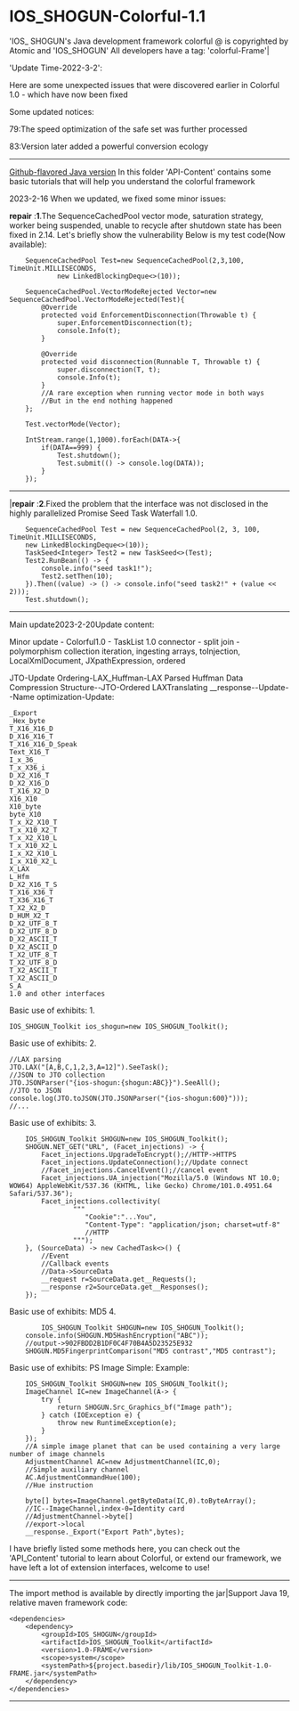 # IOS_SHOGUN-Colorful-1.1

'IOS_ SHOGUN's Java development framework colorful @ is copyrighted by Atomic and 'IOS_SHOGUN' All developers have a tag: 'colorful-Frame'|

'Update Time-2022-3-2':

Here are some unexpected issues that were discovered earlier in Colorful 1.0 - which have now been fixed

Some updated notices:

79:The speed optimization of the safe set was further processed

83:Version later added a powerful conversion ecology

---------

[Github-flavored Java version](https://github.com/Atomicntege/IOS_SHOGUN/)
In this folder 'API-Content' contains some basic tutorials that will help you understand the colorful framework

2023-2-16 When we updated, we fixed some minor issues:

**repair** :**1**.The SequenceCachedPool vector mode, saturation strategy, worker being suspended, unable to recycle after shutdown state has been fixed in 2.14.
Let's briefly show the vulnerability Below is my test code(Now available):

        SequenceCachedPool Test=new SequenceCachedPool(2,3,100, TimeUnit.MILLISECONDS,
                new LinkedBlockingDeque<>(10));

        SequenceCachedPool.VectorModeRejected Vector=new SequenceCachedPool.VectorModeRejected(Test){
            @Override
            protected void EnforcementDisconnection(Throwable t) {
                super.EnforcementDisconnection(t);
                console.Info(t);
            }

            @Override
            protected void disconnection(Runnable T, Throwable t) {
                super.disconnection(T, t);
                console.Info(t);
            }
            //A rare exception when running vector mode in both ways
            //But in the end nothing happened
        };
        
        Test.vectorMode(Vector);
        
        IntStream.range(1,1000).forEach(DATA->{
            if(DATA==999) {
                Test.shutdown();
                Test.submit(() -> console.log(DATA));
            }
        });
----------------
|**repair** :**2**.Fixed the problem that the interface was not disclosed in the highly parallelized Promise Seed Task Waterfall 1.0.

        SequenceCachedPool Test = new SequenceCachedPool(2, 3, 100, TimeUnit.MILLISECONDS,
        new LinkedBlockingDeque<>(10));
        TaskSeed<Integer> Test2 = new TaskSeed<>(Test);
        Test2.RunBean(() -> {
            console.info("seed task1!");
            Test2.setThen(10);
        }).Then((value) -> () -> console.info("seed task2!" + (value << 2)));
        Test.shutdown();
----------------
Main update2023-2-20Update content:

Minor update - Colorful1.0 - TaskList 1.0 connector - split join - polymorphism collection iteration, ingesting arrays, toInjection, LocalXmlDocument, JXpathExpression, ordered

JTO-Update Ordering-LAX_Huffman-LAX Parsed Huffman Data Compression Structure--JTO-Ordered LAXTranslating
__response--Update--Name optimization-Update:

    _Export
    _Hex_byte
    T_X16_X16_D
    D_X16_X16_T
    T_X16_X16_D_Speak
    Text_X16_T
    I_x_36_
    T_x_X36_i
    D_X2_X16_T
    D_X2_X16_D
    T_X16_X2_D
    X16_X10
    X10_byte
    byte_X10
    T_x_X2_X10_T
    T_x_X10_X2_T
    T_x_X2_X10_L
    T_x_X10_X2_L
    I_x_X2_X10_L
    I_x_X10_X2_L
    X_LAX
    L_Hfm
    D_X2_X16_T_S
    T_X16_X36_T
    T_X36_X16_T
    T_X2_X2_D
    D_HUM_X2_T
    D_X2_UTF_8_T
    D_X2_UTF_8_D
    D_X2_ASCII_T
    D_X2_ASCII_D
    T_X2_UTF_8_T
    T_X2_UTF_8_D
    T_X2_ASCII_T
    T_X2_ASCII_D
    S_A
    1.0 and other interfaces

Basic use of exhibits:
1.

    IOS_SHOGUN_Toolkit ios_shogun=new IOS_SHOGUN_Toolkit();

Basic use of exhibits:
2.

    //LAX parsing
    JTO.LAX("[A,B,C,1,2,3,A=12]").SeeTask();
    //JSON to JTO collection
    JTO.JSONParser("{ios-shogun:{shogun:ABC}}").SeeAll();
    //JTO to JSON
    console.log(JTO.toJSON(JTO.JSONParser("{ios-shogun:600}")));
    //...

Basic use of exhibits:
3.

        IOS_SHOGUN_Toolkit SHOGUN=new IOS_SHOGUN_Toolkit();
        SHOGUN.NET_GET("URL", (Facet_injections) -> {
            Facet_injections.UpgradeToEncrypt();//HTTP->HTTPS
            Facet_injections.UpdateConnection();//Update connect
            //Facet_injections.CancelEvent();//cancel event
            Facet_injections.UA_injection("Mozilla/5.0 (Windows NT 10.0; WOW64) AppleWebKit/537.36 (KHTML, like Gecko) Chrome/101.0.4951.64 Safari/537.36");
            Facet_injections.collectivity(
                    """
                       "Cookie":"...You",
                       "Content-Type": "application/json; charset=utf-8"
                       //HTTP    
                    """);
        }, (SourceData) -> new CachedTask<>() {
            //Event
            //Callback events
            //Data->SourceData
            __request r=SourceData.get__Requests();
            __response r2=SourceData.get__Responses();
        });

Basic use of exhibits:
MD5 4.

            IOS_SHOGUN_Toolkit SHOGUN=new IOS_SHOGUN_Toolkit();
        console.info(SHOGUN.MD5HashEncryption("ABC"));
        //output->902FBDD2B1DF0C4F70B4A5D23525E932
        SHOGUN.MD5FingerprintComparison("MD5 contrast","MD5 contrast");

Basic use of exhibits:
PS Image Simple: Example:

        IOS_SHOGUN_Toolkit SHOGUN=new IOS_SHOGUN_Toolkit();
        ImageChannel IC=new ImageChannel(A-> {
            try {
                return SHOGUN.Src_Graphics_bf("Image path");
            } catch (IOException e) {
                throw new RuntimeException(e);
            }
        });
        //A simple image planet that can be used containing a very large number of image channels
        AdjustmentChannel AC=new AdjustmentChannel(IC,0);
        //Simple auxiliary channel
        AC.AdjustmentCommandHue(100);
        //Hue instruction

        byte[] bytes=ImageChannel.getByteData(IC,0).toByteArray();
        //IC--ImageChannel,index-0=Identity card
        //AdjustmentChannel->byte[]
        //export->local
        __response._Export("Export Path",bytes);

I have briefly listed some methods here, you can check out the 'API_Content' tutorial to learn about Colorful, or extend our framework, we have left a lot of extension interfaces, welcome to use!

-----

The import method is available by directly importing the jar|Support Java 19, relative maven framework code:

    <dependencies>
        <dependency>
            <groupId>IOS_SHOGUN</groupId>
            <artifactId>IOS_SHOGUN_Toolkit</artifactId>
            <version>1.0-FRAME</version>
            <scope>system</scope>
            <systemPath>${project.basedir}/lib/IOS_SHOGUN_Toolkit-1.0-FRAME.jar</systemPath>
        </dependency>
    </dependencies>

-----
   
